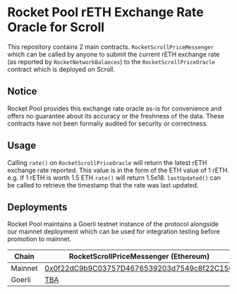 # Rocket Pool rETH Exchange Rate Oracle for Scroll

This repository contains 2 main contracts. `RocketScrollPriceMessenger` which can be called by anyone to submit the current
rETH exchange rate (as reported by `RocketNetworkBalances`) to the `RocketScrollPriceOracle` contract which is deployed on
Scroll.

## Notice

Rocket Pool provides this exchange rate oracle as-is for convenience and offers no guarantee about its accuracy or the
freshness of the data. These contracts have not been formally audited for security or correctness.

## Usage

Calling `rate()` on `RocketScrollPriceOracle` will return the latest rETH exchange rate reported. This value is in the form
of the ETH value of 1 rETH. e.g. If 1 rETH is worth 1.5 ETH `rate()` will return 1.5e18. `lastUpdated()` can be called to
retrieve the timestamp that the rate was last updated.

## Deployments

Rocket Pool maintains a Goerli testnet instance of the protocol alongside our mainnet deployment which can be used for
integration testing before promotion to mainnet.

| Chain | RocketScrollPriceMessenger (Ethereum)                                                                                           | RocketScrollPriceOracle (Scroll)                                                                                                       | RocketBalancerRateProvider (Scroll)                                                                                                 |
| -- |------------------------------------------------------------------------------------------------------------------------------|---------------------------------------------------------------------------------------------------------------------------------------|---------------------------------------------------------------------------------------------------------------------------------------|
| Mainnet | [0x0f22dC9b9C03757D4676539203d7549c8f22C15C](TBA)        | [0x30A593876596d347fbba2b5883651B6B1dcecCf7](TBA)      | [0x776D700e69F86b2b89daaf636Aa1df8Ba0434256](TBA)      |
| Goerli | [TBA](TBA) | [0x762Bc8622Ed65B6215a3FcCf07210D5c00edd69f](TBA) | [TBA](TBA) |


